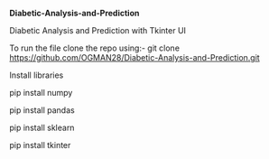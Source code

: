 **Diabetic-Analysis-and-Prediction**

Diabetic Analysis and Prediction with Tkinter UI

To run the file clone the repo using:-  git clone https://github.com/OGMAN28/Diabetic-Analysis-and-Prediction.git

Install libraries

pip install numpy

pip install pandas

pip install sklearn

pip install tkinter


